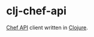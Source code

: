 # clj-chef-api
[Chef API][1] client written in [Clojure][2].

[1]: https://chef.io
[2]: http://clojure.org

